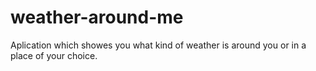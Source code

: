 # weather-around-me
Aplication which showes you what kind of weather is around you or in a place of your choice. 
